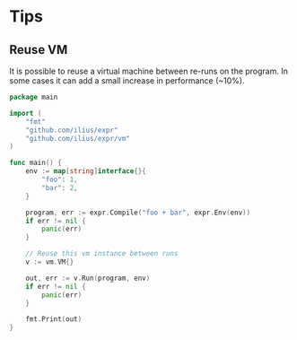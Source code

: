 # Tips

## Reuse VM

It is possible to reuse a virtual machine between re-runs on the program.
In some cases it can add a small increase in performance (~10%).

```go
package main

import (
	"fmt"
	"github.com/ilius/expr"
	"github.com/ilius/expr/vm"
)

func main() {
	env := map[string]interface{}{
		"foo": 1,
		"bar": 2,
	}

	program, err := expr.Compile("foo + bar", expr.Env(env))
	if err != nil {
		panic(err)
	}

	// Reuse this vm instance between runs
	v := vm.VM{}

	out, err := v.Run(program, env)
	if err != nil {
		panic(err)
	}

	fmt.Print(out)
}
```
